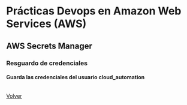 # Prácticas Devops en Amazon Web Services (AWS)
## AWS Secrets Manager


### Resguardo de credenciales
#### Guarda las credenciales del usuario cloud_automation
```shell

```

[Volver](indice.md)